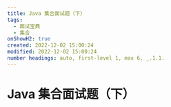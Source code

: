 ```yaml
---
title: Java 集合面试题（下）
tags: 
  - 面试宝典
  - 集合
onShowH2: true
created: 2022-12-02 15:00:24
modified: 2022-12-02 15:00:24
number headings: auto, first-level 1, max 6, _.1.1.
---
```


# Java 集合面试题（下）